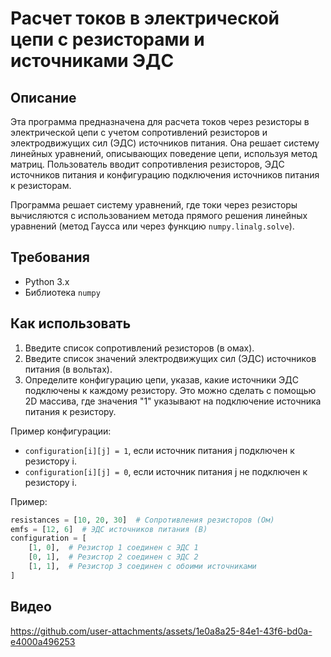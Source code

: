 # Расчет токов в электрической цепи с резисторами и источниками ЭДС

## Описание

Эта программа предназначена для расчета токов через резисторы в электрической цепи с учетом сопротивлений резисторов и электродвижущих сил (ЭДС) источников питания. Она решает систему линейных уравнений, описывающих поведение цепи, используя метод матриц. Пользователь вводит сопротивления резисторов, ЭДС источников питания и конфигурацию подключения источников питания к резисторам.

Программа решает систему уравнений, где токи через резисторы вычисляются с использованием метода прямого решения линейных уравнений (метод Гаусса или через функцию `numpy.linalg.solve`).

## Требования

- Python 3.x
- Библиотека `numpy`

## Как использовать

1. Введите список сопротивлений резисторов (в омах).
2. Введите список значений электродвижущих сил (ЭДС) источников питания (в вольтах).
3. Определите конфигурацию цепи, указав, какие источники ЭДС подключены к каждому резистору. Это можно сделать с помощью 2D массива, где значения "1" указывают на подключение источника питания к резистору.

Пример конфигурации:
- `configuration[i][j] = 1`, если источник питания j подключен к резистору i.
- `configuration[i][j] = 0`, если источник питания j не подключен к резистору i.

Пример:

```python
resistances = [10, 20, 30]  # Сопротивления резисторов (Ом)
emfs = [12, 6]  # ЭДС источников питания (В)
configuration = [
    [1, 0],  # Резистор 1 соединен с ЭДС 1
    [0, 1],  # Резистор 2 соединен с ЭДС 2
    [1, 1],  # Резистор 3 соединен с обоими источниками
]
```
## Видео
https://github.com/user-attachments/assets/1e0a8a25-84e1-43f6-bd0a-e4000a496253

